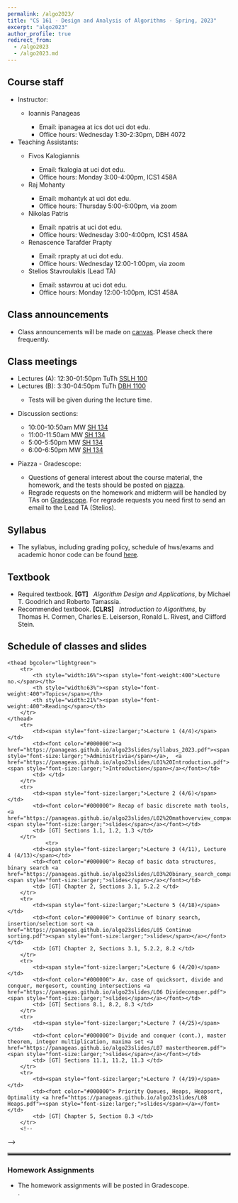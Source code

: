 ```yaml
---
permalink: /algo2023/
title: "CS 161 - Design and Analysis of Algorithms - Spring, 2023"
excerpt: "algo2023"
author_profile: true
redirect_from: 
  - /algo2023
  - /algo2023.md
---
```

<H2>Course staff</H2>
<UL>
 <LI> Instructor: </LI>
 <UL>
  <LI> Ioannis Panageas</LI>
  <UL>
   <LI> Email: ipanagea at ics dot uci dot edu.  </LI>
   <LI>Office hours: Wednesday 1:30-2:30pm, DBH 4072</LI>
    </UL>
  </UL>
 <LI> Teaching Assistants: </LI>
 <UL>
  <LI> Fivos Kalogiannis </LI>
  <UL>
   <LI> Email: fkalogia at uci dot edu.</LI>
   <LI> Office hours: Monday 3:00-4:00pm, ICS1 458A</LI>
 </UL>
  <LI>  Raj Mohanty  </LI>
  <UL>
   <LI> Email: mohantyk at uci dot edu.</LI>
   <LI> Office hours: Thursday 5:00-6:00pm, via zoom</LI>
 </UL>
  <LI> Nikolas Patris </LI>
  <UL>
   <LI> Email: npatris at uci dot edu.</LI>
   <LI> Office hours: Wednesday 3:00-4:00pm, ICS1 458A</LI>
 </UL>
   <LI> Renascence Tarafder Prapty </LI>
  <UL>
   <LI> Email: rprapty at uci dot edu.</LI>
   <LI> Office hours: Wednesday 12:00-1:00pm, via zoom</LI>
 </UL>
  <LI> Stelios Stavroulakis (Lead TA)</LI>
  <UL>
   <LI> Email: sstavrou at uci dot edu.</LI>
   <LI> Office hours: Monday 12:00-1:00pm, ICS1 458A </LI>
  </UL>
 </UL>
 </UL>  
<H2>Class announcements</H2>
<UL>
	<LI> Class announcements will be made on <a href="https://canvas.eee.uci.edu/">canvas</a>. Please check there frequently. </LI>
</UL>
<H2>Class meetings</H2>
<UL>
 <LI> Lectures (A): 12:30-01:50pm TuTh <a href="https://classrooms.uci.edu/classrooms/sslh/sslh-100/"> SSLH 100</a> </LI>
 <LI> Lectures (B): 3:30-04:50pm TuTh <a href="https://classrooms.uci.edu/classrooms/dbh/dbh-1100/"> DBH 1100</a> </LI>
  <UL>
  <LI> Tests will be given during the lecture time. </LI>
   </UL>
 </UL>
<UL> 
 <LI> Discussion sections: </LI>
 <UL>
  <LI> 10:00-10:50am MW <a href="https://classrooms.uci.edu/classrooms/sh/sh-134/"> SH 134</a> </LI>
  <LI> 11:00-11:50am MW <a href="https://classrooms.uci.edu/classrooms/sh/sh-134/"> SH 134</a> </LI>
  <LI> 5:00-5:50pm MW <a href="https://classrooms.uci.edu/classrooms/sh/sh-134/"> SH 134</a> </LI>
  <LI> 6:00-6:50pm MW <a href="https://classrooms.uci.edu/classrooms/sh/sh-134/"> SH 134</a> </LI>
 </UL>
 </UL>
<UL> 
 <LI> Piazza - Gradescope: </LI>
 <UL>  
<LI> Questions of general interest about the course material, the homework,
        and the tests  should be posted on <a href="https://piazza.com/">piazza</a>. 
	 </LI>
<LI> Regrade requests on the homework and midterm will be handled by TAs on <a href="https://www.gradescope.com/">Gradescope</a>. For regrade requests you need first to send an email to the Lead TA (Stelios).</LI>
  </UL>
 </UL> 
<H2>Syllabus</H2>
<UL>
<LI> The syllabus, including grading policy, schedule of hws/exams and academic honor code can be found <a href="https://panageas.github.io/algo23slides/syllabus_2023.pdf"> here</a>.
</LI>
</UL> 
<H2>Textbook</H2>
<UL>
<LI> Required textbook. <b>[GT]</b> &nbsp; <i>Algorithm Design and Applications</i>, 
by Michael T. Goodrich and
Roberto Tamassia. 
</LI>
<LI> Recommended textbook. <b>[CLRS]</b> &nbsp; <i>Introduction to Algorithms</i>, 
by Thomas H. Cormen, Charles E. Leiserson, Ronald L. Rivest, and Clifford Stein. 
</LI>
</UL>
<H2>Schedule of classes and slides </H2>
<table align="center" border="3" cellpadding="2" cellspacing="2">
	 
	<thead bgcolor="lightgreen">
		<tr>
			<th style="width:16%"><span style="font-weight:400">Lecture no.</span></th>
			<th style="width:63%"><span style="font-weight:400">Topics</span></th>
			<th style="width:21%"><span style="font-weight:400">Reading</span></th>
		</tr>
	</thead>
		<tr>
			<td><span style="font-size:larger;">Lecture 1 (4/4)</span></td>
			<td><font color="#000000"><a href="https://panageas.github.io/algo23slides/syllabus_2023.pdf"><span style="font-size:larger;">Administrivia</span></a>,  <a href="https://panageas.github.io/algo23slides/L01%20Introduction.pdf"><span style="font-size:larger;">Introduction</span></a></font></td>
			<td> </td>
		</tr>
		<tr>
			<td><span style="font-size:larger;">Lecture 2 (4/6)</span></td>
			<td><font color="#000000"> Recap of basic discrete math tools, <a href="https://panageas.github.io/algo23slides/L02%20mathoverview_compact.pdf"><span style="font-size:larger;">slides</span></a></font></td>
			<td> [GT] Sections 1.1, 1.2, 1.3 </td>
		</tr>
                <tr>
			<td><span style="font-size:larger;">Lecture 3 (4/11), Lecture 4 (4/13)</span></td>
			<td><font color="#000000"> Recap of basic data structures, binary search <a href="https://panageas.github.io/algo23slides/L03%20binary_search_compact.pdf"><span style="font-size:larger;">slides</span></a></font></td>
			<td> [GT] Chapter 2, Sections 3.1, 5.2.2 </td>
		</tr>
		<tr>
	        <td><span style="font-size:larger;">Lecture 5 (4/18)</span></td>
			<td><font color="#000000"> Continue of binary search, insertion/selection sort <a href="https://panageas.github.io/algo23slides/L05 Continue sorting.pdf"><span style="font-size:larger;">slides</span></a></font></td>
	        <td> [GT] Chapter 2, Sections 3.1, 5.2.2, 8.2 </td>
		</tr>
		<tr>	
	        <td><span style="font-size:larger;">Lecture 6 (4/20)</span></td>
			<td><font color="#000000"> Av. case of quicksort, divide and conquer, mergesort, counting intersections <a href="https://panageas.github.io/algo23slides/L06 Divideconquer.pdf"><span style="font-size:larger;">slides</span></a></font></td>
	        <td> [GT] Sections 8.1, 8.2, 8.3 </td>
		</tr>
		<tr>	
	        <td><span style="font-size:larger;">Lecture 7 (4/25)</span></td>
			<td><font color="#000000"> Divide and conquer (cont.), master theorem, integer multiplication, maxima set <a href="https://panageas.github.io/algo23slides/L07 mastertheorem.pdf"><span style="font-size:larger;">slides</span></a></font></td>
	        <td> [GT] Sections 11.1, 11.2, 11.3 </td>
		</tr>
		<tr>	
	        <td><span style="font-size:larger;">Lecture 7 (4/19)</span></td>
			<td><font color="#000000"> Priority Queues, Heaps, Heapsort, Optimality <a href="https://panageas.github.io/algo23slides/L08 Heaps.pdf"><span style="font-size:larger;">slides</span></a></font></td>
	        <td> [GT] Chapter 5, Section 8.3 </td>
		</tr>
		<!--
-->
		 
</table>

<H3>Homework Assignments</H3>
<UL>
<LI> The homework assignments will be posted in Gradescope. </LI>.	
</UL>
